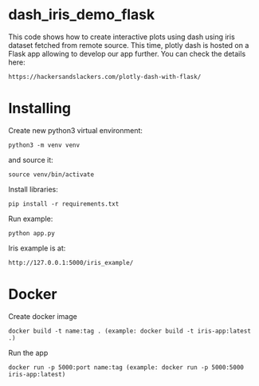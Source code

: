 # dash_iris_demo_flask
This code shows how to create interactive plots using dash using iris dataset
fetched from remote source. This time, plotly dash is hosted on a Flask app allowing
to develop our app further.
You can check the details here:
```
https://hackersandslackers.com/plotly-dash-with-flask/
```
# Installing
Create new python3 virtual environment:
```
python3 -m venv venv
```
and source it:
```
source venv/bin/activate
```  
Install libraries:
```
pip install -r requirements.txt
```
Run example:
```
python app.py
```
Iris example is at:
```
http://127.0.0.1:5000/iris_example/
```

# Docker
Create docker image
```
docker build -t name:tag . (example: docker build -t iris-app:latest .)
```
Run the app
```
docker run -p 5000:port name:tag (example: docker run -p 5000:5000 iris-app:latest)
```